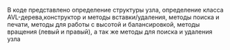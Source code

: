 В коде представлено определение структуры узла, определение класса AVL-дерева,конструктор и методы вставки/удаления, методы поиска и печати, методы для работы с высотой и балансировкой, методы вращения (левый и правый), а так же методы для поиска и удаления узла
